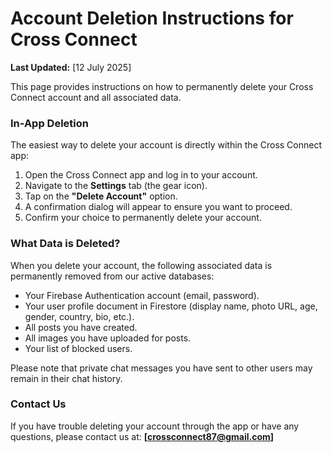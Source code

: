 # Account Deletion Instructions for Cross Connect

**Last Updated:** [12 July 2025]

This page provides instructions on how to permanently delete your Cross Connect account and all associated data.

### In-App Deletion

The easiest way to delete your account is directly within the Cross Connect app:

1.  Open the Cross Connect app and log in to your account.
2.  Navigate to the **Settings** tab (the gear icon).
3.  Tap on the **"Delete Account"** option.
4.  A confirmation dialog will appear to ensure you want to proceed.
5.  Confirm your choice to permanently delete your account.

### What Data is Deleted?

When you delete your account, the following associated data is permanently removed from our active databases:

*   Your Firebase Authentication account (email, password).
*   Your user profile document in Firestore (display name, photo URL, age, gender, country, bio, etc.).
*   All posts you have created.
*   All images you have uploaded for posts.
*   Your list of blocked users.

Please note that private chat messages you have sent to other users may remain in their chat history.

### Contact Us

If you have trouble deleting your account through the app or have any questions, please contact us at: **[crossconnect87@gmail.com]**